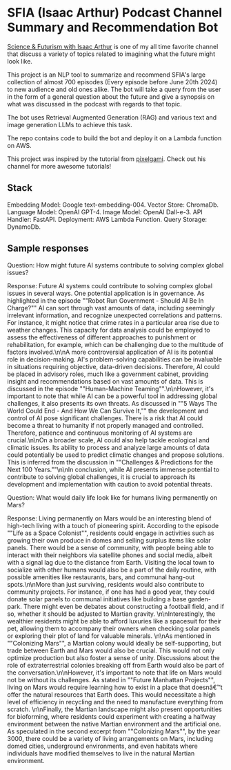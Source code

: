 # SFIA (Isaac Arthur) Podcast Channel Summary and Recommendation Bot

[Science & Futurism with Isaac Arthur](https://www.youtube.com/@isaacarthurSFIA) is one of my all time favorite channel that discuss a variety of topics related to imagining what the future might look like. 

This project is an NLP tool to summarize and recommend SFIA's large collection of almost 700 episodes (Every episode before June 20th 2024) to new audience and old ones alike. The bot will take a query from the user in the form of a general question about the future and give a synopsis on what was discussed in the podcast with regards to that topic.

The bot uses Retrieval Augmented Generation (RAG) and various text and image generation LLMs to achieve this task.

The repo contains code to build the bot and deploy it on a Lambda function on AWS.

This project was inspired by the tutorial from [pixelgami](https://www.youtube.com/@pixegami). Check out his channel for more awesome tutorials!

## Stack

Embedding Model: Google text-embedding-004.
Vector Store: ChromaDb.
Language Model: OpenAI GPT-4.
Image Model: OpenAI Dall-e-3.
API Handler: FastAPI.
Deployment: AWS Lambda Function.
Query Storage: DynamoDb.

## Sample responses

Question: How might future AI systems contribute to solving complex global issues?

Response: Future AI systems could contribute to solving complex global issues in several ways. One potential application is in governance. As highlighted in the episode ""Robot Run Government - Should AI Be In Charge?"" AI can sort through vast amounts of data, including seemingly irrelevant information, and recognize unexpected correlations and patterns. For instance, it might notice that crime rates in a particular area rise due to weather changes. This capacity for data analysis could be employed to assess the effectiveness of different approaches to punishment or rehabilitation, for example, which can be challenging due to the multitude of factors involved.\n\nA more controversial application of AI is its potential role in decision-making. AI's problem-solving capabilities can be invaluable in situations requiring objective, data-driven decisions. Therefore, AI could be placed in advisory roles, much like a government cabinet, providing insight and recommendations based on vast amounts of data. This is discussed in the episode ""Human-Machine Teaming"".\n\nHowever, it's important to note that while AI can be a powerful tool in addressing global challenges, it also presents its own threats. As discussed in ""5 Ways The World Could End - And How We Can Survive It,"" the development and control of AI pose significant challenges. There is a risk that AI could become a threat to humanity if not properly managed and controlled. Therefore, patience and continuous monitoring of AI systems are crucial.\n\nOn a broader scale, AI could also help tackle ecological and climatic issues. Its ability to process and analyze large amounts of data could potentially be used to predict climatic changes and propose solutions. This is inferred from the discussion in ""Challenges & Predictions for the Next 100 Years.""\n\nIn conclusion, while AI presents immense potential to contribute to solving global challenges, it is crucial to approach its development and implementation with caution to avoid potential threats.

Question: What would daily life look like for humans living permanently on Mars?

Response: Living permanently on Mars would be an interesting blend of high-tech living with a touch of pioneering spirit. According to the episode ""Life as a Space Colonist"", residents could engage in activities such as growing their own produce in domes and selling surplus items like solar panels. There would be a sense of community, with people being able to interact with their neighbors via satellite phones and social media, albeit with a signal lag due to the distance from Earth. Visiting the local town to socialize with other humans would also be a part of the daily routine, with possible amenities like restaurants, bars, and communal hang-out spots.\n\nMore than just surviving, residents would also contribute to community projects. For instance, if one has had a good year, they could donate solar panels to communal initiatives like building a base garden-park. There might even be debates about constructing a football field, and if so, whether it should be adjusted to Martian gravity. \n\nInterestingly, the wealthier residents might be able to afford luxuries like a spacesuit for their pet, allowing them to accompany their owners when checking solar panels or exploring their plot of land for valuable minerals. \n\nAs mentioned in ""Colonizing Mars"", a Martian colony would ideally be self-supporting, but trade between Earth and Mars would also be crucial. This would not only optimize production but also foster a sense of unity. Discussions about the role of extraterrestrial colonies breaking off from Earth would also be part of the conversation.\n\nHowever, it's important to note that life on Mars would not be without its challenges. As stated in ""Future Manhattan Projects"", living on Mars would require learning how to exist in a place that doesnâ€™t offer the natural resources that Earth does. This would necessitate a high level of efficiency in recycling and the need to manufacture everything from scratch. \n\nFinally, the Martian landscape might also present opportunities for bioforming, where residents could experiment with creating a halfway environment between the native Martian environment and the artificial one. As speculated in the second excerpt from ""Colonizing Mars"", by the year 3000, there could be a variety of living arrangements on Mars, including domed cities, underground environments, and even habitats where individuals have modified themselves to live in the natural Martian environment.
